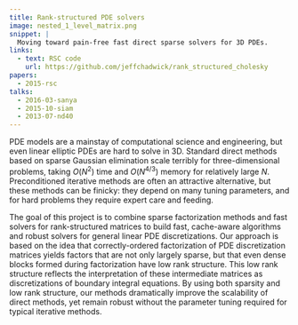 ```yaml
---
title: Rank-structured PDE solvers
image: nested_1_level_matrix.png
snippet: |
  Moving toward pain-free fast direct sparse solvers for 3D PDEs.
links:
  - text: RSC code
    url: https://github.com/jeffchadwick/rank_structured_cholesky
papers:
  - 2015-rsc
talks:
  - 2016-03-sanya
  - 2015-10-siam
  - 2013-07-nd40
---
```


PDE models are a mainstay of computational science and engineering,
but even linear elliptic PDEs are hard to solve in 3D.  Standard
direct methods based on sparse Gaussian elimination scale terribly for
three-dimensional problems, taking $O(N^2)$ time and $O(N^{4/3})$
memory for relatively large $N$.  Preconditioned iterative methods are
often an attractive alternative, but these methods can be finicky:
they depend on many tuning parameters, and for hard problems they
require expert care and feeding.

The goal of this project is to combine sparse factorization methods
and fast solvers for rank-structured matrices to build fast,
cache-aware algorithms and robust solvers for general linear PDE
discretizations.  Our approach is based on the idea that
correctly-ordered factorization of PDE discretization matrices yields
factors that are not only largely sparse, but that even dense blocks
formed during factorization have low rank structure.  This low rank
structure reflects the interpretation of these intermediate matrices
as discretizations of boundary integral equations.  By using both
sparsity and low rank structure, our methods dramatically improve the
scalability of direct methods, yet remain robust without the parameter
tuning required for typical iterative methods.
